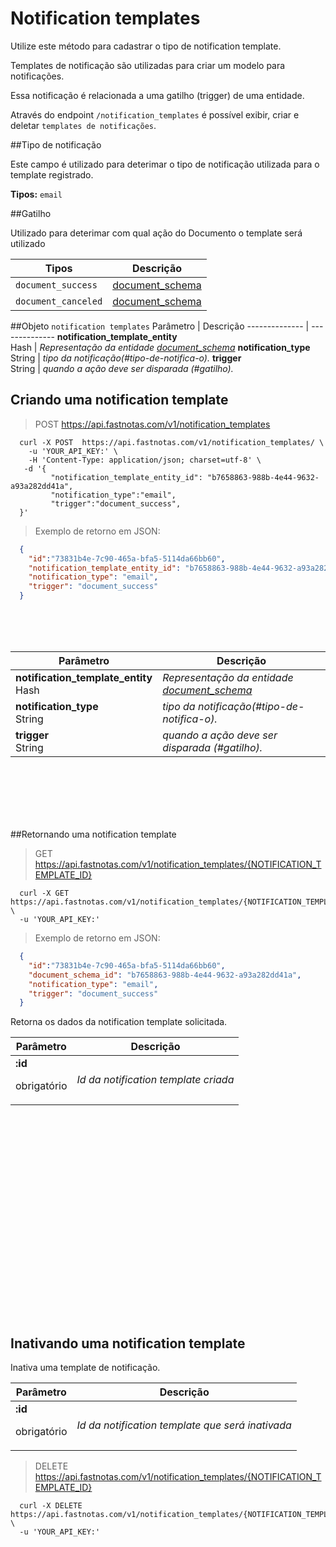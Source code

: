 # Notification templates

  Utilize este método para cadastrar o tipo de notification template.
  
  Templates de notificação são utilizadas para criar um modelo para notificações.

  Essa notificação é relacionada a uma gatilho (trigger) de uma entidade.

  Através do endpoint `/notification_templates` é possível exibir, criar e deletar `templates de notificações`.

##Tipo de notificação

  Este campo é utilizado para deterimar o tipo de notificação utilizada para o template registrado.
    
  **Tipos:** `email`

##Gatilho

  Utilizado para deterimar com qual ação do Documento o template será utilizado 

 
   Tipos | Descrição
    -------------- | --------------
   `document_success` | [document_schema](#document-schemas) 
   `document_canceled` | [document_schema](#document-schemas)

##Objeto `notification templates`
  Parâmetro | Descrição
  -------------- | --------------
  **notification_template_entity** <br> Hash | *Representação da entidade [document_schema](#document-schemas)*
  **notification_type**  <br> String | *tipo da notificação(#tipo-de-notifica-o).*
  **trigger**  <br> String | *quando a ação deve ser disparada (#gatilho).*

## Criando uma notification template

  > POST https://api.fastnotas.com/v1/notification_templates

  ```shell
    curl -X POST  https://api.fastnotas.com/v1/notification_templates/ \
      -u 'YOUR_API_KEY:' \
      -H 'Content-Type: application/json; charset=utf-8' \
     -d '{
           "notification_template_entity_id": "b7658863-988b-4e44-9632-a93a282dd41a",
           "notification_type":"email",
           "trigger":"document_success",
    }'
  ```
  > Exemplo de retorno em JSON:

  ```json
    {
      "id":"73831b4e-7c90-465a-bfa5-5114da66bb60",
      "notification_template_entity_id": "b7658863-988b-4e44-9632-a93a282dd41a",
      "notification_type": "email",
      "trigger": "document_success"
    }
  ```




  <br> <br> <br>

  Parâmetro |  Descrição
 -------------- | --------------
   **notification_template_entity** <br> Hash | *Representação da entidade [document_schema](#document-schemas)*
   **notification_type**  <br> String | *tipo da notificação(#tipo-de-notifica-o).*
   **trigger**  <br> String | *quando a ação deve ser disparada (#gatilho).*
   
  <br> <br> <br> <br> <br>

##Retornando uma notification template

  > GET https://api.fastnotas.com/v1/notification_templates/{NOTIFICATION_TEMPLATE_ID}

  ```shell
    curl -X GET https://api.fastnotas.com/v1/notification_templates/{NOTIFICATION_TEMPLATE_ID} \
    -u 'YOUR_API_KEY:'
  ```
  > Exemplo de retorno em JSON:

  ```json
    {
      "id":"73831b4e-7c90-465a-bfa5-5114da66bb60",
      "document_schema_id": "b7658863-988b-4e44-9632-a93a282dd41a",
      "notification_type": "email",
      "trigger": "document_success"
    }
  ```

  Retorna os dados da notification template solicitada.

  Parâmetro | Descrição
 -------------- | --------------
  **:id** <br> <p>obrigatório</p> | *Id da notification template criada*


<br> <br> <br> <br> <br> <br> <br> <br> <br> <br> <br>
<br> <br> <br> <br> <br> <br> <br> <br>


## Inativando uma notification template

Inativa uma template de notificação.

  Parâmetro | Descrição
 -------------- | --------------
  **:id** <br> <p>obrigatório</p> | *Id da notification template que será inativada*

  > DELETE https://api.fastnotas.com/v1/notification_templates/{NOTIFICATION_TEMPLATE_ID}

  ```shell
    curl -X DELETE https://api.fastnotas.com/v1/notification_templates/{NOTIFICATION_TEMPLATE_ID} \
    -u 'YOUR_API_KEY:'
  ```
